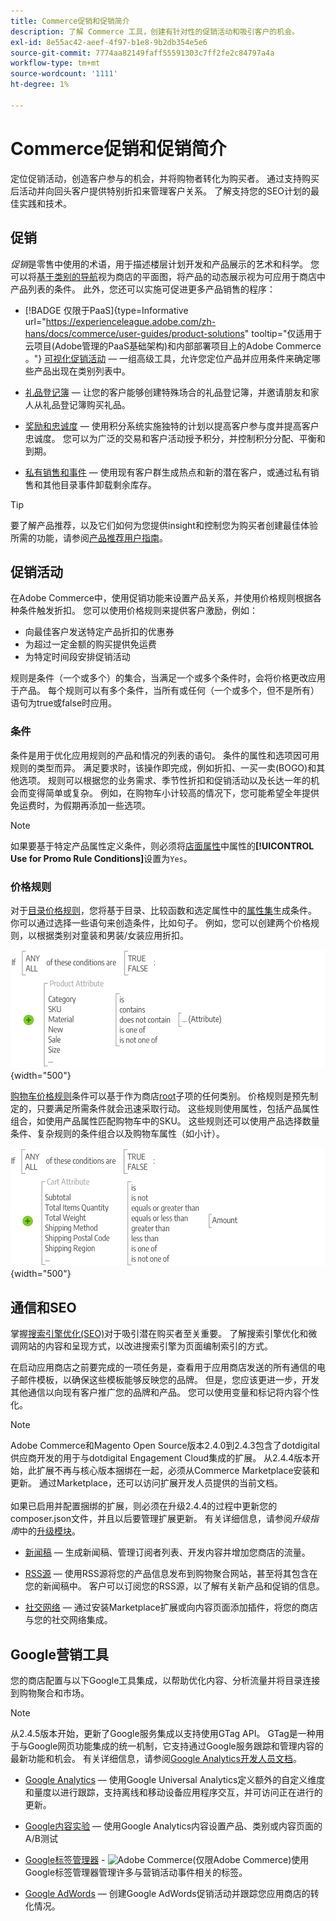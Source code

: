 ```yaml
---
title: Commerce促销和促销简介
description: 了解 Commerce 工具，创建有针对性的促销活动和吸引客户的机会。
exl-id: 8e55ac42-aeef-4f97-b1e8-9b2db354e5e6
source-git-commit: 7774aa82149faff55591303c7ff2fe2c84797a4a
workflow-type: tm+mt
source-wordcount: '1111'
ht-degree: 1%

---
```


# Commerce促销和促销简介

定位促销活动，创造客户参与的机会，并将购物者转化为购买者。 通过支持购买后活动并向回头客户提供特别折扣来管理客户关系。 了解支持您的SEO计划的最佳实践和技术。

## 促销

_促销_&#x200B;是零售中使用的术语，用于描述楼层计划开发和产品展示的艺术和科学。 您可以将[基于类别的导航](../catalog/navigation-top.md)视为商店的平面图，将产品的动态展示视为可应用于商店中产品列表的条件。 此外，您还可以实施可促进更多产品销售的程序：

- [!BADGE 仅限于PaaS]{type=Informative url="https://experienceleague.adobe.com/zh-hans/docs/commerce/user-guides/product-solutions" tooltip="仅适用于云项目(Adobe管理的PaaS基础架构)和内部部署项目上的Adobe Commerce 。"} [可视化促销活动](visual-merchandiser.md) — 一组高级工具，允许您定位产品并应用条件来确定哪些产品出现在类别列表中。

- [礼品登记簿](gift-registries.md) — 让您的客户能够创建特殊场合的礼品登记簿，并邀请朋友和家人从礼品登记簿购买礼品。

- [奖励和忠诚度](rewards-loyalty.md) — 使用积分系统实施独特的计划以提高客户参与度并提高客户忠诚度。 您可以为广泛的交易和客户活动授予积分，并控制积分分配、平衡和到期。

- [私有销售和事件](events-private-sales.md) — 使用现有客户群生成热点和新的潜在客户，或通过私有销售和其他目录事件卸载剩余库存。

>[!TIP]
>
>要了解产品推荐，以及它们如何为您提供insight和控制您为购买者创建最佳体验所需的功能，请参阅[产品推荐用户指南](https://experienceleague.adobe.com/docs/commerce/product-recommendations/guide-overview.html?lang=zh-Hans)。

## 促销活动

在Adobe Commerce中，使用促销功能来设置产品关系，并使用价格规则根据各种条件触发折扣。 您可以使用价格规则来提供客户激励，例如：

- 向最佳客户发送特定产品折扣的优惠券
- 为超过一定金额的购买提供免运费
- 为特定时间段安排促销活动

规则是条件（一个或多个）的集合，当满足一个或多个条件时，会将价格更改应用于产品。 每个规则可以有多个条件，当所有或任何（一个或多个，但不是所有）语句为true或false时应用。

### 条件

条件是用于优化应用规则的产品和情况的列表的语句。 条件的属性和选项因可用规则的类型而异。 满足要求时，该操作即完成，例如折扣、一买一卖(BOGO)和其他选项。 规则可以根据您的业务需求、季节性折扣和促销活动以及长达一年的机会而变得简单或复杂。 例如，在购物车小计较高的情况下，您可能希望全年提供免运费时，为假期再添加一些选项。

>[!NOTE]
>
>如果要基于特定产品属性定义条件，则必须将[店面属性](../catalog/attribute-product-create.md)中属性的&#x200B;**[!UICONTROL Use for Promo Rule Conditions]**&#x200B;设置为`Yes`。


### 价格规则

对于[目录价格规则](price-rules-catalog.md)，您将基于目录、比较函数和选定属性中的[属性集](../catalog/attribute-sets.md)生成条件。 你可以通过选择一些语句来创造条件，比如句子。 例如，您可以创建两个价格规则，以根据类别对童装和男装/女装应用折扣。

![图表 — 示例目录价格规则](./assets/diagram-catalog-price-rules.png){width="500"}

[购物车价格规则](price-rules-cart.md)条件可以基于作为商店[root](../catalog/category-root.md)子项的任何类别。 价格规则是预先制定的，只要满足所需条件就会迅速采取行动。 这些规则使用属性，包括产品属性组合，如使用产品属性匹配购物车中的SKU。 这些规则还可以使用产品选择数量条件、复杂规则的条件组合以及购物车属性（如小计）。

![图表 — 购物车价格规则示例](./assets/diagram-cart-price-rules.png){width="500"}

## 通信和SEO

掌握[搜索引擎优化(SEO)](seo-overview.md)对于吸引潜在购买者至关重要。 了解搜索引擎优化和微调网站的内容和呈现方式，以改进搜索引擎为页面编制索引的方式。

在启动应用商店之前要完成的一项任务是，查看用于应用商店发送的所有通信的电子邮件模板，以确保这些模板能够反映您的品牌。 但是，您应该更进一步，开发其他通信以向现有客户推广您的品牌和产品。 您可以使用变量和标记将内容个性化。

>[!NOTE]
>
>Adobe Commerce和Magento Open Source版本2.4.0到2.4.3包含了dotdigital供应商开发的用于与dotdigital Engagement Cloud集成的扩展。 从2.4.4版本开始，此扩展不再与核心版本捆绑在一起，必须从Commerce Marketplace安装和更新。 通过Marketplace，还可以访问扩展开发人员提供的当前文档。
><br><br>
>如果已启用并配置捆绑的扩展，则必须在升级2.4.4的过程中更新您的composer.json文件，并且以后要管理扩展更新。 有关详细信息，请参阅&#x200B;_升级指南_&#x200B;中的[升级模块](https://experienceleague.adobe.com/docs/commerce-operations/upgrade-guide/modules/upgrade.html?lang=zh-Hans)。

- [新闻稿](newsletters.md) — 生成新闻稿、管理订阅者列表、开发内容并增加您商店的流量。

- [RSS源](social-rss.md#rss-feeds) — 使用RSS源将您的产品信息发布到购物聚合网站，甚至将其包含在您的新闻稿中。 客户可以订阅您的RSS源，以了解有关新产品和促销的信息。

- [社交网络](social-rss.md#social-networks) — 通过安装Marketplace扩展或向内容页面添加插件，将您的商店与您的社交网络集成。

## Google营销工具

您的商店配置与以下Google工具集成，以帮助优化内容、分析流量并将目录连接到购物聚合和市场。

>[!NOTE]
>
>从2.4.5版本开始，更新了Google服务集成以支持使用GTag API。 GTag是一种用于与Google网页功能集成的统一机制，它支持通过Google服务跟踪和管理内容的最新功能和机会。 有关详细信息，请参阅[Google Analytics开发人员文档](https://developers.google.com/analytics/devguides/collection/gtagjs)。

- [Google Analytics](google-analytics.md) — 使用Google Universal Analytics定义额外的自定义维度和量度以进行跟踪，支持离线和移动设备应用程序交互，并可访问正在进行的更新。

- [Google内容实验](google-content-experiments.md) — 使用Google Analytics内容设置产品、类别或内容页面的A/B测试

- [Google标签管理器](google-tag-manager.md) - ![Adobe Commerce](../assets/adobe-logo.svg)(仅限Adobe Commerce)使用Google标签管理器管理许多与营销活动事件相关的标签。

- [Google AdWords](google-adwords.md) — 创建Google AdWords促销活动并跟踪您应用商店的转化情况。
